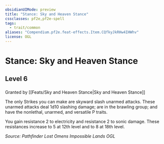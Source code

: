 ```yaml
---
obsidianUIMode: preview
title: "Stance: Sky and Heaven Stance"
cssclasses: pf2e,pf2e-spell
tags:
  - trait/common
aliases: "Compendium.pf2e.feat-effects.Item.CQfkyJkRHw4IHWhv"
license: OGL
---
```

# Stance: Sky and Heaven Stance
## Level 6
### 






Granted by [[Feats/Sky and Heaven Stance|Sky and Heaven Stance]]

The only Strikes you can make are skyward slash unarmed attacks. These unarmed attacks deal 1d10 slashing damage; are in the brawling group; and have the nonlethal, unarmed, and versatile P traits.

You gain resistance 2 to electricity and resistance 2 to sonic damage. These resistances increase to 5 at 12th level and to 8 at 18th level.

*Source: Pathfinder Lost Omens Impossible Lands*
*OGL*